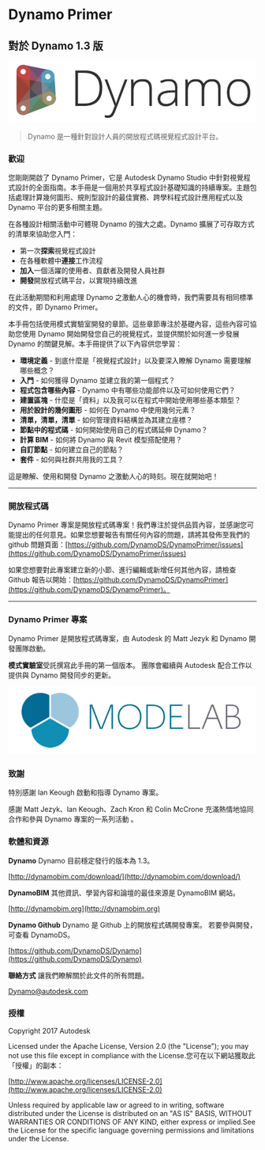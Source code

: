

# Dynamo Primer

## 對於 Dynamo 1.3 版

![Dynamo 標誌](images/dynamo_logo_dark-trim.jpg)

> Dynamo 是一種針對設計人員的開放程式碼視覺程式設計平台。

### 歡迎

您剛剛開啟了 Dynamo Primer，它是 Autodesk Dynamo Studio 中針對視覺程式設計的全面指南。本手冊是一個用於共享程式設計基礎知識的持續專案。主題包括處理計算幾何圖形、規則型設計的最佳實務、跨學科程式設計應用程式以及 Dynamo 平台的更多相關主題。

在各種設計相關活動中可體現 Dynamo 的強大之處。Dynamo 擴展了可存取方式的清單來協助您入門：

* 第一次**探索**視覺程式設計
* 在各種軟體中**連接**工作流程
* **加入**一個活躍的使用者、貢獻者及開發人員社群
* **開發**開放程式碼平台，以實現持續改進

在此活動期間和利用處理 Dynamo 之激動人心的機會時，我們需要具有相同標準的文件，即 Dynamo Primer。

本手冊包括使用模式實驗室開發的章節。這些章節專注於基礎內容，這些內容可協助您使用 Dynamo 開始開發您自己的視覺程式，並提供關於如何進一步發展 Dynamo 的關鍵見解。本手冊提供了以下內容供您學習：

* **環境定義** - 到底什麼是「視覺程式設計」以及要深入瞭解 Dynamo 需要理解哪些概念？
* **入門** - 如何獲得 Dynamo 並建立我的第一個程式？
* **程式包含哪些內容** - Dynamo 中有哪些功能部件以及可如何使用它們？
* **建置區塊** - 什麼是「資料」以及我可以在程式中開始使用哪些基本類型？
* **用於設計的幾何圖形** - 如何在 Dynamo 中使用幾何元素？
* **清單，清單，清單** - 如何管理資料結構並為其建立座標？
* **節點中的程式碼** - 如何開始使用自己的程式碼延伸 Dynamo？
* **計算 BIM** - 如何將 Dynamo 與 Revit 模型搭配使用？
* **自訂節點** - 如何建立自己的節點？
* **套件** - 如何與社群共用我的工具？

這是瞭解、使用和開發 Dynamo 之激動人心的時刻。現在就開始吧！

---

### 開放程式碼

Dynamo Primer 專案是開放程式碼專案！我們專注於提供品質內容，並感謝您可能提出的任何意見。如果您想要報告有關任何內容的問題，請將其發佈至我們的 github 問題頁面：[https://github.com/DynamoDS/DynamoPrimer/issues](https://github.com/DynamoDS/DynamoPrimer/issues)

如果您想要對此專案建立新的小節、進行編輯或新增任何其他內容，請檢查 Github 報告以開始：[https://github.com/DynamoDS/DynamoPrimer](https://github.com/DynamoDS/DynamoPrimer)。

---

### Dynamo Primer 專案

Dynamo Primer 是開放程式碼專案，由 Autodesk 的 Matt Jezyk 和 Dynamo 開發團隊啟動。

**模式實驗室**受託撰寫此手冊的第一個版本。 團隊會繼續與 Autodesk 配合工作以提供與 Dynamo 開發同步的更新。

[![](images/MODELAB_Logo.jpg)](http://modelab.is)

### 致謝

特別感謝 Ian Keough 啟動和指導 Dynamo 專案。

感謝 Matt Jezyk、Ian Keough、Zach Kron 和 Colin McCrone 充滿熱情地協同合作和參與 Dynamo 專案的一系列活動 。

### 軟體和資源

**Dynamo** Dynamo 目前穩定發行的版本為 1.3。

[http://dynamobim.com/download/](http://dynamobim.com/download/)

**DynamoBIM** 其他資訊、學習內容和論壇的最佳來源是 DynamoBIM 網站。

[http://dynamobim.org](http://dynamobim.org)

**Dynamo Github** Dynamo 是 Github 上的開放程式碼開發專案。 若要參與開發，可查看 DynamoDS。

[https://github.com/DynamoDS/Dynamo](https://github.com/DynamoDS/Dynamo)

**聯絡方式** 讓我們瞭解關於此文件的所有問題。

Dynamo@autodesk.com

### 授權

Copyright 2017 Autodesk

Licensed under the Apache License, Version 2.0 (the "License"); you may not use this file except in compliance with the License.您可在以下網站獲取此「授權」的副本：

[http://www.apache.org/licenses/LICENSE-2.0](http://www.apache.org/licenses/LICENSE-2.0)

Unless required by applicable law or agreed to in writing, software distributed under the License is distributed on an "AS IS" BASIS, WITHOUT WARRANTIES OR CONDITIONS OF ANY KIND, either express or implied.See the License for the specific language governing permissions and limitations under the License.

